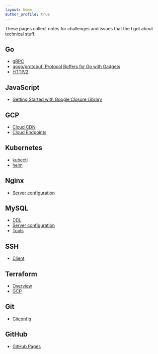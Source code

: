 ```yaml
---
layout: home
author_profile: true
---
```

These pages collect notes for challenges and issues that the I got about technical stuff.

Go
----
- [gRPC](./docs/golang/grpc)
- [gogo/protobuf: Protocol Buffers for Go with Gadgets](./docs/golang/gogoprotobuf)
- [HTTP/2](./docs/golang/http2)

JavaScript
----
- [Getting Started with Google Closure Library](./docs/javascript/google-closure-library)


GCP
----
- [Cloud CDN](./docs/gcp/cloud_cdn)
- [Cloud Endpoints](./docs/gcp/cloud_endpoints)


Kubernetes
---
- [kubectl](./docs/kubernetes/kubectl)
- [helm](./docs/kubernetes/helm/client)


Nginx
---
- [Server configuration](./docs/nginx/server_config)

MySQL
----
- [DDL](./docs/mysql/ddl)
- [Server configuration](./docs/mysql/server_config)
- [Tools](./docs/mysql/tools)

SSH
----
- [Client](./docs/ssh/client)


Terraform
----
- [Overview](./docs/terraform/overview)
- [GCP](./docs/terraform/gcp)

Git
---
- [Gitconfig](./docs/git/gitconfig)

GitHub
----
- [GitHub Pages](./docs/github/github_pages)

